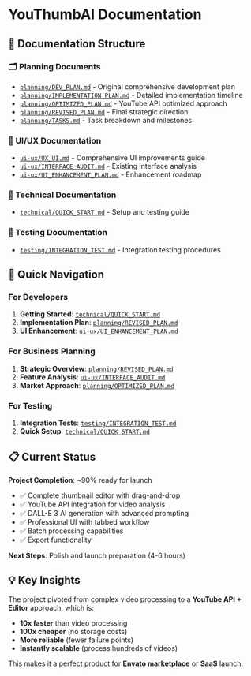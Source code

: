# YouThumbAI Documentation

## 📁 Documentation Structure

### 🗂️ Planning Documents
- [`planning/DEV_PLAN.md`](planning/DEV_PLAN.md) - Original comprehensive development plan
- [`planning/IMPLEMENTATION_PLAN.md`](planning/IMPLEMENTATION_PLAN.md) - Detailed implementation timeline
- [`planning/OPTIMIZED_PLAN.md`](planning/OPTIMIZED_PLAN.md) - YouTube API optimized approach
- [`planning/REVISED_PLAN.md`](planning/REVISED_PLAN.md) - Final strategic direction
- [`planning/TASKS.md`](planning/TASKS.md) - Task breakdown and milestones

### 🎨 UI/UX Documentation
- [`ui-ux/UX_UI.md`](ui-ux/UX_UI.md) - Comprehensive UI improvements guide
- [`ui-ux/INTERFACE_AUDIT.md`](ui-ux/INTERFACE_AUDIT.md) - Existing interface analysis
- [`ui-ux/UI_ENHANCEMENT_PLAN.md`](ui-ux/UI_ENHANCEMENT_PLAN.md) - Enhancement roadmap

### 🔧 Technical Documentation
- [`technical/QUICK_START.md`](technical/QUICK_START.md) - Setup and testing guide

### 🧪 Testing Documentation
- [`testing/INTEGRATION_TEST.md`](testing/INTEGRATION_TEST.md) - Integration testing procedures

## 🚀 Quick Navigation

### For Developers
1. **Getting Started**: [`technical/QUICK_START.md`](technical/QUICK_START.md)
2. **Implementation Plan**: [`planning/REVISED_PLAN.md`](planning/REVISED_PLAN.md)
3. **UI Enhancement**: [`ui-ux/UI_ENHANCEMENT_PLAN.md`](ui-ux/UI_ENHANCEMENT_PLAN.md)

### For Business Planning
1. **Strategic Overview**: [`planning/REVISED_PLAN.md`](planning/REVISED_PLAN.md)
2. **Feature Analysis**: [`ui-ux/INTERFACE_AUDIT.md`](ui-ux/INTERFACE_AUDIT.md)
3. **Market Approach**: [`planning/OPTIMIZED_PLAN.md`](planning/OPTIMIZED_PLAN.md)

### For Testing
1. **Integration Tests**: [`testing/INTEGRATION_TEST.md`](testing/INTEGRATION_TEST.md)
2. **Quick Setup**: [`technical/QUICK_START.md`](technical/QUICK_START.md)

## 📋 Current Status

**Project Completion**: ~90% ready for launch
- ✅ Complete thumbnail editor with drag-and-drop
- ✅ YouTube API integration for video analysis
- ✅ DALL-E 3 AI generation with advanced prompting
- ✅ Professional UI with tabbed workflow
- ✅ Batch processing capabilities
- ✅ Export functionality

**Next Steps**: Polish and launch preparation (4-6 hours)

## 💡 Key Insights

The project pivoted from complex video processing to a **YouTube API + Editor** approach, which is:
- **10x faster** than video processing
- **100x cheaper** (no storage costs)
- **More reliable** (fewer failure points)
- **Instantly scalable** (process hundreds of videos)

This makes it a perfect product for **Envato marketplace** or **SaaS** launch. 
